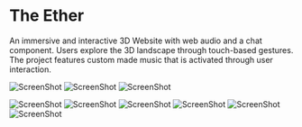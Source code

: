 # The Ether


An immersive and interactive 3D Website with web
audio and a chat component. Users explore the 3D
landscape through touch-based gestures. The project
features custom made music that is activated through
user interaction.


![ScreenShot](public/screenshots/1.png)
![ScreenShot](public/screenshots/2.png)
![ScreenShot](public/screenshots/4.png)

![ScreenShot](public/screenshots/5.png)
![ScreenShot](public/screenshots/6.png)
![ScreenShot](public/screenshots/7.png)
![ScreenShot](public/screenshots/8.png)
![ScreenShot](public/screenshots/9.png)
![ScreenShot](public/screenshots/10.png)








